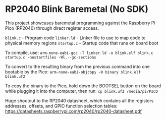 # RP2040 Blink Baremetal (No SDK)

This project showcases baremetal programming against the Raspberry Pi Pico (RP2040) through direct register access.

`blink.c` - Program code
`linker.ld` - Linker file to use to map code to physical memory regions
`startup.c` - Startup code that runs on board boot

To compile, use:
`arm-none-eabi-gcc -T linker.ld -o blink.elf blink.c startup.c -nostartfiles -Wl,--gc-sections`

To convert to the resulting binary from the previous command into one bootable by the Pico:
`arm-none-eabi-objcopy -O binary blink.elf blink.uf2`

To copy the binary to the Pico, hold down the BOOTSEL button on the board while plugging it into the computer, then run:
`cp blink.uf2 /media/pi/PICO`

Huge shoutout to the RP2040 datasheet, which contains all the registers addresses, offsets, and GPIO function selection tables: https://datasheets.raspberrypi.com/rp2040/rp2040-datasheet.pdf

